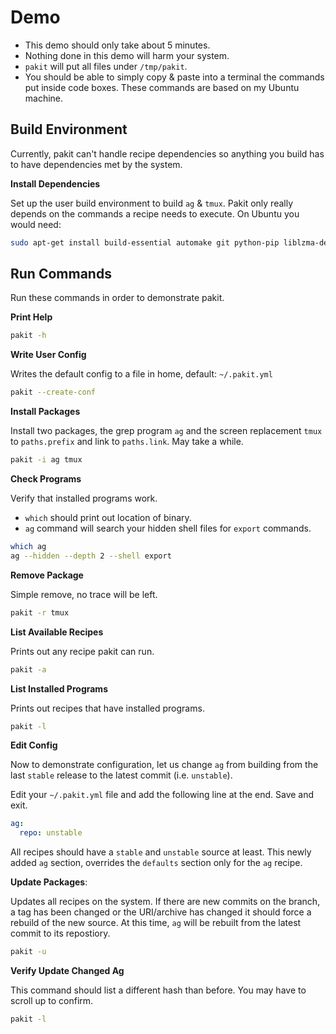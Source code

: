 # Demo

* This demo should only take about 5 minutes.
* Nothing done in this demo will harm your system.
* `pakit` will put all files under `/tmp/pakit`.
* You should be able to simply copy & paste into a terminal the commands put
inside code boxes. These commands are based on my Ubuntu machine.

## Build Environment

Currently, pakit can't handle recipe dependencies so anything you build has to have
dependencies met by the system. 

**Install Dependencies**

Set up the user build environment to build `ag` & `tmux`. Pakit only really depends
on the commands a recipe needs to execute. On Ubuntu you would need:

```bash
sudo apt-get install build-essential automake git python-pip liblzma-dev libevent-dev ncurses-dev
```

## Run Commands

Run these commands in order to demonstrate pakit.

**Print Help**

```bash
pakit -h
```

**Write User Config**

Writes the default config to a file in home, default: `~/.pakit.yml`

```bash
pakit --create-conf
```

**Install Packages**

Install two packages, the grep program `ag` and the screen replacement
`tmux` to `paths.prefix` and link to `paths.link`. May take a while.

```bash
pakit -i ag tmux
```

**Check Programs**

Verify that installed programs work.

* `which` should print out location of binary.
* `ag` command will search your hidden shell files for `export` commands.                                         

```bash
which ag
ag --hidden --depth 2 --shell export
```

**Remove Package**

Simple remove, no trace will be left.

```bash
pakit -r tmux
```

**List Available Recipes**

Prints out any recipe pakit can run.

```bash
pakit -a
```

**List Installed Programs**

Prints out recipes that have installed programs.

```bash
pakit -l
```
                                                                                                                  
**Edit Config**

Now to demonstrate configuration, let us change `ag` from building from the
last `stable` release to the latest commit (i.e. `unstable`).

Edit your `~/.pakit.yml` file and add the following line at the end. Save and exit.

```yaml
ag:
  repo: unstable
```
  
All recipes should have a `stable` and `unstable` source at least.
This newly added `ag` section, overrides the `defaults` section only for the `ag` recipe.

**Update Packages**:

Updates all recipes on the system. If there are new commits on the branch, a tag has
been changed or the URI/archive has changed it should force a rebuild of the new source.
At this time, `ag` will be rebuilt from the latest commit to its repostiory.

```bash
pakit -u
```

**Verify Update Changed Ag**

This command should list a different hash than before. You may have to scroll up to confirm.

```bash
pakit -l
```
